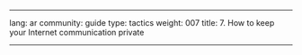 

---

lang: ar
community: guide
type: tactics
weight: 007
title: 7. How to keep your Internet communication private

---

<stub>

